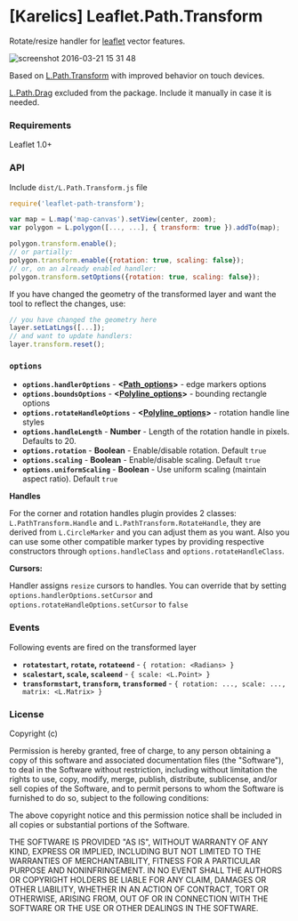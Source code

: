 # [Karelics] Leaflet.Path.Transform

Rotate/resize handler for [leaflet](http://leafletjs.com) vector features.

![screenshot 2016-03-21 15 31 48](https://cloud.githubusercontent.com/assets/26884/13921863/4470b97c-ef7a-11e5-8ea2-46161fffaedd.png)

Based on [L.Path.Transform](https://github.com/w8r/Leaflet.Path.Transform) with improved behavior on touch devices.

[L.Path.Drag](https://github.com/w8r/Leaflet.Path.Drag) excluded from the package. Include it manually in case it is needed.

### Requirements

Leaflet 1.0+

### API
Include `dist/L.Path.Transform.js` file

```js
require('leaflet-path-transform');

var map = L.map('map-canvas').setView(center, zoom);
var polygon = L.polygon([..., ...], { transform: true }).addTo(map);

polygon.transform.enable();
// or partially:
polygon.transform.enable({rotation: true, scaling: false});
// or, on an already enabled handler:
polygon.transform.setOptions({rotation: true, scaling: false});
```

If you have changed the geometry of the transformed layer and want the tool to reflect the changes, use:

```js
// you have changed the geometry here
layer.setLatLngs([...]);
// and want to update handlers:
layer.transform.reset();
```

### `options`

* **`options.handlerOptions`** - **<[Path_options](http://leafletjs.com/reference.html#path-options)>** - edge markers options
* **`options.boundsOptions`** - **<[Polyline_options](http://leafletjs.com/reference.html#polyline-options)>** - bounding rectangle options
* **`options.rotateHandleOptions`** - **<[Polyline_options](http://leafletjs.com/reference.html#polyline-options)>** - rotation handle line styles
* **`options.handleLength`** - **Number** - Length of the rotation handle in pixels. Defaults to 20.
* **`options.rotation`** - **Boolean** - Enable/disable rotation. Default `true`
* **`options.scaling`** - **Boolean** - Enable/disable scaling. Default `true`
* **`options.uniformScaling`** - **Boolean** - Use uniform scaling (maintain aspect ratio). Default `true`

**Handles**

For the corner and rotation handles plugin provides 2 classes:
`L.PathTransform.Handle` and `L.PathTransform.RotateHandle`, they are derived from `L.CircleMarker` and you can adjust them as you want. Also you can use some other compatible marker types by providing respective constructors through `options.handleClass` and `options.rotateHandleClass`.

**Cursors:**

Handler assigns `resize` cursors to handles. You can override that by setting `options.handlerOptions.setCursor` and `options.rotateHandleOptions.setCursor` to `false`


### Events

Following events are fired on the transformed layer

* **`rotatestart`, `rotate`, `rotateend`** - `{ rotation: <Radians> }`
* **`scalestart`, `scale`, `scaleend`** - `{ scale: <L.Point> }`
* **`transformstart`, `transform`, `transformed`** - `{ rotation: ..., scale: ..., matrix: <L.Matrix> }`


### License

 Copyright (c) <year> <copyright holders>

Permission is hereby granted, free of charge, to any person obtaining a copy of this software and associated documentation files (the "Software"), to deal in the Software without restriction, including without limitation the rights to use, copy, modify, merge, publish, distribute, sublicense, and/or sell copies of the Software, and to permit persons to whom the Software is furnished to do so, subject to the following conditions:

The above copyright notice and this permission notice shall be included in all copies or substantial portions of the Software.

THE SOFTWARE IS PROVIDED "AS IS", WITHOUT WARRANTY OF ANY KIND, EXPRESS OR IMPLIED, INCLUDING BUT NOT LIMITED TO THE WARRANTIES OF MERCHANTABILITY, FITNESS FOR A PARTICULAR PURPOSE AND NONINFRINGEMENT. IN NO EVENT SHALL THE AUTHORS OR COPYRIGHT HOLDERS BE LIABLE FOR ANY CLAIM, DAMAGES OR OTHER LIABILITY, WHETHER IN AN ACTION OF CONTRACT, TORT OR OTHERWISE, ARISING FROM, OUT OF OR IN CONNECTION WITH THE SOFTWARE OR THE USE OR OTHER DEALINGS IN THE SOFTWARE.
